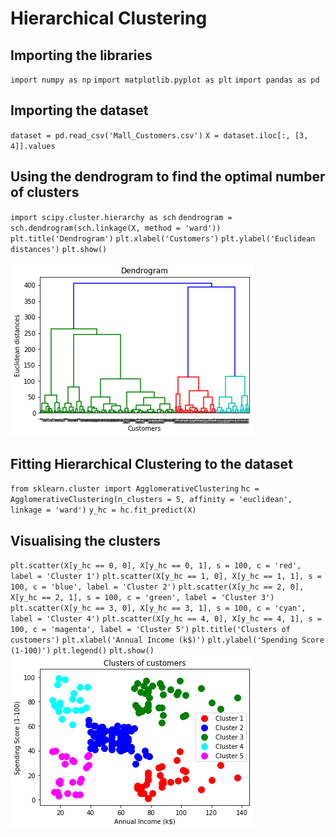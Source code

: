 # Hierarchical Clustering
## Importing the libraries
`import numpy as np`
`import matplotlib.pyplot as plt`
`import pandas as pd`


## Importing the dataset
`dataset = pd.read_csv('Mall_Customers.csv')`
`X = dataset.iloc[:, [3, 4]].values`


## Using the dendrogram to find the optimal number of clusters
`import scipy.cluster.hierarchy as sch`
`dendrogram = sch.dendrogram(sch.linkage(X, method = 'ward'))`
`plt.title('Dendrogram')`
`plt.xlabel('Customers')`
`plt.ylabel('Euclidean distances')`
`plt.show()`

![hc plots](https://github.com/m2rik/m2rik.github.io/blob/master/images/hc1.png)
## Fitting Hierarchical Clustering to the dataset
`from sklearn.cluster import AgglomerativeClustering`
`hc = AgglomerativeClustering(n_clusters = 5, affinity = 'euclidean', linkage = 'ward')`
`y_hc = hc.fit_predict(X)`

## Visualising the clusters
`plt.scatter(X[y_hc == 0, 0], X[y_hc == 0, 1], s = 100, c = 'red', label = 'Cluster 1')`
`plt.scatter(X[y_hc == 1, 0], X[y_hc == 1, 1], s = 100, c = 'blue', label = 'Cluster 2')`
`plt.scatter(X[y_hc == 2, 0], X[y_hc == 2, 1], s = 100, c = 'green', label = 'Cluster 3')`
`plt.scatter(X[y_hc == 3, 0], X[y_hc == 3, 1], s = 100, c = 'cyan', label = 'Cluster 4')`
`plt.scatter(X[y_hc == 4, 0], X[y_hc == 4, 1], s = 100, c = 'magenta', label = 'Cluster 5')`
`plt.title('Clusters of customers')`
`plt.xlabel('Annual Income (k$)')`
`plt.ylabel('Spending Score (1-100)')`
`plt.legend()`
`plt.show()`
![hc plots](https://github.com/m2rik/m2rik.github.io/blob/master/images/hc.png)
